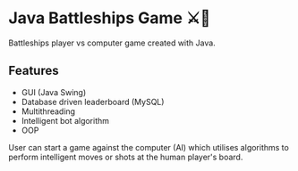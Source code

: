 # Java Battleships Game ⚔️🚢
Battleships player vs computer game created with Java. 
## Features
- GUI (Java Swing)
- Database driven leaderboard (MySQL)
- Multithreading
- Intelligent bot algorithm
- OOP

User can start a game against the computer (AI) which utilises algorithms to perform intelligent moves or shots at the human player's board. 
